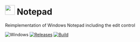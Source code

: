 <img src="Notepad.ico" width=32/> Notepad
=======

Reimplementation of Windows Notepad including the edit control

![Windows](https://img.shields.io/badge/platform-Windows-blue.svg)
[![Releases](https://img.shields.io/github/release/RadAd/Notepad.svg)](https://github.com/RadAd/Notepad/releases/latest)
[![Build](https://img.shields.io/appveyor/ci/RadAd/Notepad.svg)](https://ci.appveyor.com/project/RadAd/Notepad)
